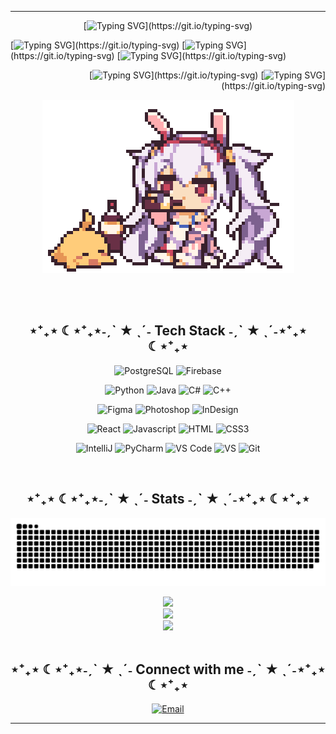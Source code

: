 ---------------

<!-- Typing -->
<div align="center">

[![Typing SVG](https://readme-typing-svg.demolab.com?font=Pixelify+Sans&size=40&pause=1000&color=FF69B4&width=350&lines=Annyeong+Haseyo+!;)](https://git.io/typing-svg)
</div>

<div align="left">
  
[![Typing SVG](https://readme-typing-svg.demolab.com?font=Pixelify+Sans&size=30&pause=1000&color=9370DB&width=350&lines=Hello!;)](https://git.io/typing-svg)
[![Typing SVG](https://readme-typing-svg.demolab.com?font=Pixelify+Sans&size=30&pause=1000&color=9370DB&width=370&lines=Hola!;)](https://git.io/typing-svg)
[![Typing SVG](https://readme-typing-svg.demolab.com?font=Pixelify+Sans&size=30&pause=1000&color=9370DB&width=100&lines=Ciao!;)](https://git.io/typing-svg)
</div>

<div align="right">

[![Typing SVG](https://readme-typing-svg.demolab.com?font=Pixelify+Sans&size=30&pause=1000&color=FF69B4&width=360&lines=Hallo!;)](https://git.io/typing-svg)
[![Typing SVG](https://readme-typing-svg.demolab.com?font=Pixelify+Sans&size=30&pause=1000&color=FF69B4&width=300&lines=Bonjour!;)](https://git.io/typing-svg)

</div>


<!-- Anime Gif -->
<div align="center">
  <img src="anime.gif" alt="Anime GIF">
</div>

<br><br>
<!-- Tech Stacks -->
<div align="center">
  
## ⋆⁺₊⋆ ☾⋆⁺₊⋆˗ˏˋ ★ ˎˊ˗ Tech Stack ˗ˏˋ ★ ˎˊ˗⋆⁺₊⋆ ☾⋆⁺₊⋆
</div>

<div align="center">

  ![PostgreSQL](https://img.shields.io/badge/PostgreSQL-336791?style=for-the-badge&logo=postgresql&logoColor=white)
  ![Firebase](https://img.shields.io/badge/Firebase-FFCA28?style=for-the-badge&logo=firebase&logoColor=black)
  
  ![Python](https://img.shields.io/badge/Python-3776AB?style=for-the-badge&logo=python&logoColor=white)
  ![Java](https://img.shields.io/badge/Java-007396?style=for-the-badge&logo=java&logoColor=white)
  ![C#](https://img.shields.io/badge/C%23-239120?style=for-the-badge&logo=c-sharp&logoColor=white)
  ![C++](https://img.shields.io/badge/C%2B%2B-00599C?style=for-the-badge&logo=c%2B%2B&logoColor=white)

  ![Figma](https://img.shields.io/badge/Figma-F24E1E?style=for-the-badge&logo=figma&logoColor=white)
  ![Photoshop](https://img.shields.io/badge/Adobe%20Photoshop-31A8FF?style=for-the-badge&logo=adobe%20photoshop&logoColor=white)
  ![InDesign](https://img.shields.io/badge/Adobe%20InDesign-FF3366?style=for-the-badge&logo=adobe%20indesign&logoColor=white)

  ![React](https://img.shields.io/badge/-React-61DBFB?style=for-the-badge&labelColor=black&logo=react&logoColor=61DBFB)
  ![Javascript](https://img.shields.io/badge/Javascript-F0DB4F?style=for-the-badge&labelColor=black&logo=javascript&logoColor=F0DB4F)
  ![HTML](https://img.shields.io/badge/HTML5-E34F26?style=for-the-badge&logo=html5&logoColor=white)
  ![CSS3](https://img.shields.io/badge/CSS3-1572B6?style=for-the-badge&logo=css3&logoColor=white)

  ![IntelliJ](https://img.shields.io/badge/IntelliJ%20IDEA-000000?style=for-the-badge&logo=intellij-idea&logoColor=white)
  ![PyCharm](https://img.shields.io/badge/PyCharm-000000?style=for-the-badge&logo=pycharm&logoColor=white)
  ![VS Code](https://img.shields.io/badge/Visual%20Studio%20Code-0078d7?style=for-the-badge&logo=visual-studio-code&logoColor=white)
  ![VS](https://img.shields.io/badge/Visual%20Studio-5C2D91?style=for-the-badge&logo=visual-studio&logoColor=white)
  ![Git](https://img.shields.io/badge/Git-F05032?style=for-the-badge&logo=git&logoColor=white)
  
</div>

<br>
<!-- Snake -->
<div align="center">
  
## ⋆⁺₊⋆ ☾⋆⁺₊⋆˗ˏˋ ★ ˎˊ˗ Stats ˗ˏˋ ★ ˎˊ˗⋆⁺₊⋆ ☾⋆⁺₊⋆
</div>

<div align="center">
    
  ![snake gif](https://github.com/belinda-hagen/belinda-hagen/blob/output/github-snake-dark.svg)
</div>


<!-- Stats -->
<div align="center">
  <img src="https://github-readme-stats.vercel.app/api?username=belinda-hagen&theme=radical&hide_border=true&include_all_commits=true&count_private=true" width="55%" /> </br>
  <img src="https://github-readme-streak-stats.herokuapp.com/?user=belinda-hagen&theme=radical&hide_border=true" width="50%" /> </br>
  <img src="https://github-readme-stats.vercel.app/api/top-langs/?username=belinda-hagen&theme=radical&hide_border=true&include_all_commits=true&count_private=true&layout=compact" width="36%" /> </br>
</div>


<br>
<!-- Social -->
<div align="center">
  
## ⋆⁺₊⋆ ☾⋆⁺₊⋆˗ˏˋ ★ ˎˊ˗ Connect with me ˗ˏˋ ★ ˎˊ˗⋆⁺₊⋆ ☾⋆⁺₊⋆
</div>

<div align="center">

[![Email](https://img.shields.io/badge/Email-D14836?style=for-the-badge&logo=gmail&logoColor=white)](mailto:belinda.hagen44@gmail.com)
</div>

--------------
